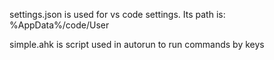 settings.json is used for vs code settings. Its path is: %AppData%/code/User

simple.ahk is script used in autorun to run commands by keys
